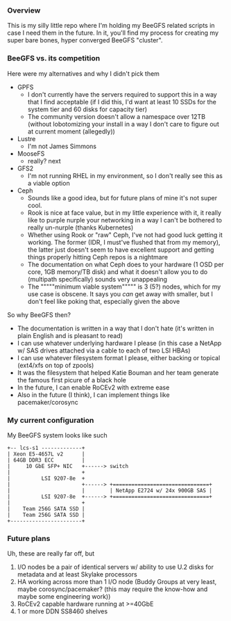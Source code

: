 ### Overview
This is my silly little repo where I'm holding my BeeGFS related scripts in case I need them in the future. In it, you'll find my process for creating my super bare bones, hyper converged BeeGFS "cluster".

### BeeGFS vs. its competition
Here were my alternatives and why I didn't pick them
- GPFS
  - I don't currently have the servers required to support this in a way that I find acceptable (if I did this, I'd want at least 10 SSDs for the system tier and 60 disks for capacity tier)
  - The community version doesn't allow a namespace over 12TB (without lobotomizing your install in a way I don't care to figure out at current moment (allegedly))
- Lustre
  - I'm not James Simmons 
- MooseFS
  - really? next
- GFS2
  - I'm not running RHEL in my environment, so I don't really see this as a viable option
- Ceph
  - Sounds like a good idea, but for future plans of mine it's not super cool.
  - Rook is nice at face value, but in my little experience with it, it really like to purple nurple your networking in a way I can't be bothered to really un-nurple (thanks Kubernetes)
  - Whether using Rook or "raw" Ceph, I've not had good luck getting it working. The former (IDR, I must've flushed that from my memory), the latter just doesn't seem to have excellent support and getting things properly hitting Ceph repos is a nightmare
  - The documentation on what Ceph does to your hardware (1 OSD per core, 1GB memory/TB disk) and what it doesn't allow you to do (multipath specifically) sounds very unappealing
  - The """""minimum viable system""""" is 3 (5?) nodes, which for my use case is obscene. It says you *can* get away with smaller, but I don't feel like poking that, especially given the above

 So why BeeGFS then?
   - The documentation is written in a way that I don't hate (it's written in plain English and is pleasant to read)
   - I can use whatever underlying hardware I please (in this case a NetApp w/ SAS drives attached via a cable to each of two LSI HBAs)
   - I can use whatever filesystem format I please, either backing or topical (ext4/xfs on top of zpools)
   - It was the filesystem that helped Katie Bouman and her team generate the famous first picure of a black hole
   - In the future, I can enable RoCEv2 with extreme ease
   - Also in the future (I think), I can implement things like pacemaker/corosync


### My current configuration
My BeeGFS system looks like such
```
+-- lcs-s1 -------------+
| Xeon E5-4657L v2      |
| 64GB DDR3 ECC         |
|     10 GbE SFP+ NIC   +------> switch
|                       +
|          LSI 9207-8e  +
|                       +------> +===============================+
|                       |        | NetApp E2724 w/ 24x 900GB SAS |
|          LSI 9207-8e  +------> +===============================+
|                       +
|    Team 256G SATA SSD |
|    Team 256G SATA SSD |
+-----------------------+
```

### Future plans
Uh, these are really far off, but
1) I/O nodes be a pair of identical servers w/ ability to use U.2 disks for metadata and at least Skylake processors
2) HA working across more than 1 I/O node (Buddy Groups at very least, maybe corosync/pacemaker? (this may require the know-how and maybe some engineering work))
3) RoCEv2 capable hardware running at >=40GbE
4) 1 or more DDN SS8460 shelves 
